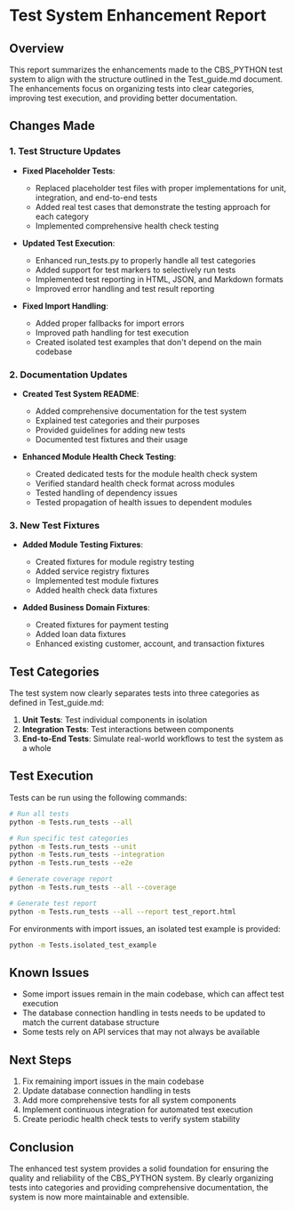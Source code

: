 # Test System Enhancement Report

## Overview

This report summarizes the enhancements made to the CBS_PYTHON test system to align with the structure outlined in the Test_guide.md document. The enhancements focus on organizing tests into clear categories, improving test execution, and providing better documentation.

## Changes Made

### 1. Test Structure Updates

- **Fixed Placeholder Tests**:
  - Replaced placeholder test files with proper implementations for unit, integration, and end-to-end tests
  - Added real test cases that demonstrate the testing approach for each category
  - Implemented comprehensive health check testing

- **Updated Test Execution**:
  - Enhanced run_tests.py to properly handle all test categories
  - Added support for test markers to selectively run tests
  - Implemented test reporting in HTML, JSON, and Markdown formats
  - Improved error handling and test result reporting

- **Fixed Import Handling**:
  - Added proper fallbacks for import errors
  - Improved path handling for test execution
  - Created isolated test examples that don't depend on the main codebase

### 2. Documentation Updates

- **Created Test System README**:
  - Added comprehensive documentation for the test system
  - Explained test categories and their purposes
  - Provided guidelines for adding new tests
  - Documented test fixtures and their usage

- **Enhanced Module Health Check Testing**:
  - Created dedicated tests for the module health check system
  - Verified standard health check format across modules
  - Tested handling of dependency issues
  - Tested propagation of health issues to dependent modules

### 3. New Test Fixtures

- **Added Module Testing Fixtures**:
  - Created fixtures for module registry testing
  - Added service registry fixtures
  - Implemented test module fixtures
  - Added health check data fixtures

- **Added Business Domain Fixtures**:
  - Created fixtures for payment testing
  - Added loan data fixtures
  - Enhanced existing customer, account, and transaction fixtures

## Test Categories

The test system now clearly separates tests into three categories as defined in Test_guide.md:

1. **Unit Tests**: Test individual components in isolation
2. **Integration Tests**: Test interactions between components
3. **End-to-End Tests**: Simulate real-world workflows to test the system as a whole

## Test Execution

Tests can be run using the following commands:

```bash
# Run all tests
python -m Tests.run_tests --all

# Run specific test categories
python -m Tests.run_tests --unit
python -m Tests.run_tests --integration
python -m Tests.run_tests --e2e

# Generate coverage report
python -m Tests.run_tests --all --coverage

# Generate test report
python -m Tests.run_tests --all --report test_report.html
```

For environments with import issues, an isolated test example is provided:

```bash
python -m Tests.isolated_test_example
```

## Known Issues

- Some import issues remain in the main codebase, which can affect test execution
- The database connection handling in tests needs to be updated to match the current database structure
- Some tests rely on API services that may not always be available

## Next Steps

1. Fix remaining import issues in the main codebase
2. Update database connection handling in tests
3. Add more comprehensive tests for all system components
4. Implement continuous integration for automated test execution
5. Create periodic health check tests to verify system stability

## Conclusion

The enhanced test system provides a solid foundation for ensuring the quality and reliability of the CBS_PYTHON system. By clearly organizing tests into categories and providing comprehensive documentation, the system is now more maintainable and extensible.
